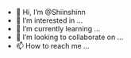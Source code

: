 - 👋 Hi, I’m @Shiinshinn
- 👀 I’m interested in ...
- 🌱 I’m currently learning ...
- 💞️ I’m looking to collaborate on ...
- 📫 How to reach me ...

<!---
Shiinshinn/Shiinshinn is a ✨ special ✨ repository because its `README.md` (this file) appears on your GitHub profile.
You can click the Preview link to take a look at your changes.
--->
